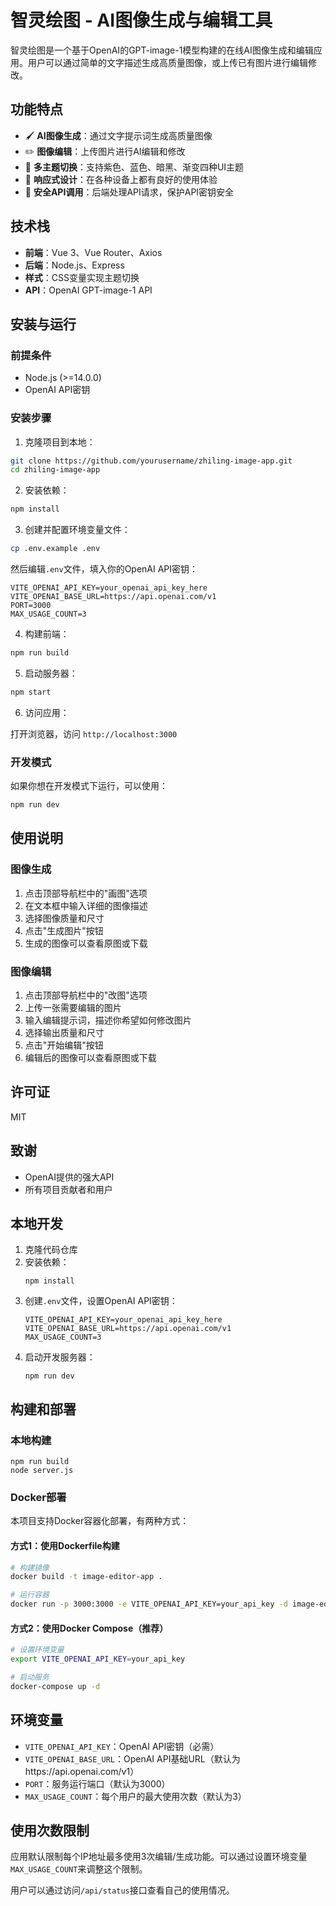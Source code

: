 # 智灵绘图 - AI图像生成与编辑工具

智灵绘图是一个基于OpenAI的GPT-image-1模型构建的在线AI图像生成和编辑应用。用户可以通过简单的文字描述生成高质量图像，或上传已有图片进行编辑修改。

## 功能特点

- 🖌️ **AI图像生成**：通过文字提示词生成高质量图像
- ✏️ **图像编辑**：上传图片进行AI编辑和修改
- 🎨 **多主题切换**：支持紫色、蓝色、暗黑、渐变四种UI主题
- 📱 **响应式设计**：在各种设备上都有良好的使用体验
- 🔐 **安全API调用**：后端处理API请求，保护API密钥安全

## 技术栈

- **前端**：Vue 3、Vue Router、Axios
- **后端**：Node.js、Express
- **样式**：CSS变量实现主题切换
- **API**：OpenAI GPT-image-1 API

## 安装与运行

### 前提条件

- Node.js (>=14.0.0)
- OpenAI API密钥

### 安装步骤

1. 克隆项目到本地：

```bash
git clone https://github.com/yourusername/zhiling-image-app.git
cd zhiling-image-app
```

2. 安装依赖：

```bash
npm install
```

3. 创建并配置环境变量文件：

```bash
cp .env.example .env
```

然后编辑`.env`文件，填入你的OpenAI API密钥：

```
VITE_OPENAI_API_KEY=your_openai_api_key_here
VITE_OPENAI_BASE_URL=https://api.openai.com/v1
PORT=3000
MAX_USAGE_COUNT=3
```

4. 构建前端：

```bash
npm run build
```

5. 启动服务器：

```bash
npm start
```

6. 访问应用：

打开浏览器，访问 `http://localhost:3000`

### 开发模式

如果你想在开发模式下运行，可以使用：

```bash
npm run dev
```

## 使用说明

### 图像生成

1. 点击顶部导航栏中的"画图"选项
2. 在文本框中输入详细的图像描述
3. 选择图像质量和尺寸
4. 点击"生成图片"按钮
5. 生成的图像可以查看原图或下载

### 图像编辑

1. 点击顶部导航栏中的"改图"选项
2. 上传一张需要编辑的图片
3. 输入编辑提示词，描述你希望如何修改图片
4. 选择输出质量和尺寸
5. 点击"开始编辑"按钮
6. 编辑后的图像可以查看原图或下载

## 许可证

MIT

## 致谢

- OpenAI提供的强大API
- 所有项目贡献者和用户

## 本地开发

1. 克隆代码仓库
2. 安装依赖：
   ```
   npm install
   ```
3. 创建`.env`文件，设置OpenAI API密钥：
   ```
   VITE_OPENAI_API_KEY=your_openai_api_key_here
   VITE_OPENAI_BASE_URL=https://api.openai.com/v1
   MAX_USAGE_COUNT=3
   ```
4. 启动开发服务器：
   ```
   npm run dev
   ```

## 构建和部署

### 本地构建

```
npm run build
node server.js
```

### Docker部署

本项目支持Docker容器化部署，有两种方式：

#### 方式1：使用Dockerfile构建

```bash
# 构建镜像
docker build -t image-editor-app .

# 运行容器
docker run -p 3000:3000 -e VITE_OPENAI_API_KEY=your_api_key -d image-editor-app
```

#### 方式2：使用Docker Compose（推荐）

```bash
# 设置环境变量
export VITE_OPENAI_API_KEY=your_api_key

# 启动服务
docker-compose up -d
```

## 环境变量

- `VITE_OPENAI_API_KEY`：OpenAI API密钥（必需）
- `VITE_OPENAI_BASE_URL`：OpenAI API基础URL（默认为https://api.openai.com/v1）
- `PORT`：服务运行端口（默认为3000）
- `MAX_USAGE_COUNT`：每个用户的最大使用次数（默认为3）

## 使用次数限制

应用默认限制每个IP地址最多使用3次编辑/生成功能。可以通过设置环境变量`MAX_USAGE_COUNT`来调整这个限制。

用户可以通过访问`/api/status`接口查看自己的使用情况。
